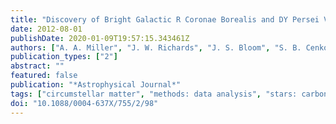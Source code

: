 ```yaml
---
title: "Discovery of Bright Galactic R Coronae Borealis and DY Persei Variables: Rare Gems Mined from ACVS"
date: 2012-08-01
publishDate: 2020-01-09T19:57:15.343461Z
authors: ["A. A. Miller", "J. W. Richards", "J. S. Bloom", "S. B. Cenko", "J. M. Silverman", "D. L. Starr", "K. G. Stassun"]
publication_types: ["2"]
abstract: ""
featured: false
publication: "*Astrophysical Journal*"
tags: ["circumstellar matter", "methods: data analysis", "stars: carbon", "stars: evolution", "stars: variables: general", "techniques: photometric", "Astrophysics - Solar and Stellar Astrophysics", "Astrophysics - Instrumentation and Methods for Astrophysics"]
doi: "10.1088/0004-637X/755/2/98"
---
```


